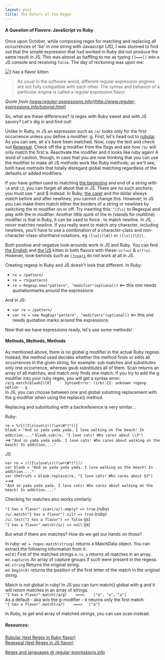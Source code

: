 ```yaml
---
layout: post
title: The Return of the Regex
---
```


#### A Question of Flavors: JavaScript vs Ruby

Once upon October, while composing regex for matching and replacing all occurrences of 'be' in one string with Javascript (JS), I was stunned to find out that the simple expression that had worked in Ruby did not produce the same result in JS. This was almost as baffling to me as typing `[]===[]` into a JS console and receiving `false`. The day of reckoning was upon me:

![I has a flavor kitten](https://s-media-cache-ak0.pinimg.com/564x/ae/7f/90/ae7f90ad1dd5e433d6a464610bcf8c71.jpg)  

>As usual in the software world, different regular expression engines are not fully compatible with each other. The syntax and behavior of a particular engine is called a regular expression flavor.    

_Quote from [www.regular-expressions.info](http://www.regular-expressions.info/tutorial.html)_

So, what are these differences? Is regex with Ruby sweet and with JS savory? Let's dig in and find out!  

Unlike in Ruby, in JS an expression such as `/a/` looks only for the first occurrence unless you define a modifier: g. First, let's head out to [rubular](http://rubular.com/r/lJlmUzd7gc). As you can see, all a's have been matched. Now, copy the text and check out [Regexpal](http://www.regexpal.com/). Check off the g modifier from the flags and see how `/a/` will only match the first a. Reactivate the modifier and it looks like ruby again! A word of caution, though, in case that you are now thinking that you can use the modifier to make all JS methods work like Ruby methods; as we'll see, both have methods that totally disregard global matching regardless of the defaults or added modifiers.    

If you have gotten used to matching [the beginning](http://rubular.com/r/Jiw1Rcg5qF) and end of a string with `\A` and `\Z`, you can forget all about that in JS. There are _no_ such anchors; you must use ^ and $ instead. In Ruby, [the caret](http://rubular.com/r/TaJkBOz3Bs) and the dollar always match before and after newlines; you cannot change this. However, in JS you can make them match either the borders of a string or newlines by switching the m modifier on or off. Try inserting this: `^(I\s)` to Regexpal and play with the m modifier. Another little quirk of the m (stands for multiline) modifier is that in Ruby, it can be used to force . to match newline. In JS, . _never_ matches newline. If you really want to match _any_ character, including newlines, you'll have to use a combination of a character-class and non-character-class-shorthand notations, eg `([\w]|[\W])` or `([\s]|[\S])`.

Both positive and negative look-arounds work in JS and Ruby. You can find [the English](http://rubular.com/r/6u8yKqwTed) and [the US](http://rubular.com/r/Zi6JPThmwc) kitten in both flavors with these: `o(?=u)` & `o(?!u)`.
However, look-behinds such as [`(?<=a)s`](http://rubular.com/r/nSkVKYTBgG) do not work at all in JS.   

Creating regexp in Ruby and JS doesn't look that different. In Ruby:    
  * `re = /pattern/`   
  * `re = r%{pattern}`   
  * `re = Regexp.new("pattern", "modifier"(optional))`    <== this one needs quotationmarks around the expressions   

And in JS:   
  * `var re = /pattern/`    
  * `var re = new RegExp("pattern", "modifiers"(optional))`  <== this one needs quotation marks around the expressions   

Now that we have expressions ready, let's use some methods!

#### Methods, Methods, Methods

As mentioned above, there is no global g modifier in the actual Ruby regexp. Instead, the method used decides whether the method finds or edits all occurrences in the given string, for example: sub matches and substitutes only one occurrence, whereas gsub substitutes all of them. Scan returns an array of all matches, and match only finds one match. If you try to add the g modifier into your ruby regex, you will get a syntax error:   
`/a/g.match(blaab2)[0]     
SyntaxError: (irb):22: unknown regexp option - g`   
In JS, you can choose between one and global substring replacement with the g modifier when using the replace() method.

Replacing and substituting with a backreference is very similar...

Ruby:    

  `re = %r{((I\slove\s)((\w+\W*)*))}`    
  `blaab = "And so yada yada yada. I love walking on the beach! In addition...."`
  `blaab.sub(re, "I love cats! Who cares about \\3")`    
  ==>
  `"And so yada yada yada. I love cats! Who cares about walking on the beach! In addition...."`    

JS:    

  `var re = /((I\slove\s)((\w+\W*)*))/`    
  `var blaab = "And so yada yada yada. I love walking on the beach! In addition...."`    
  `var theTruth = blaab.replace(re, "I love cats! Who cares about $3")`    
  ===>   
  `"And so yada yada yada. I love cats! Who cares about walking on the beach! In addition...."`


Checking for matches also works similarly:

`"I has a flavor".scan(/u/).empty? => true` (ruby)    
`/u/.match("I has a flavor").nil? => true` (ruby)    
`/u/.test("I has a flavor") => false` (js)   
`"I has a flavor".match(/u/) => null` (js)        

But what if there _are_ matches? How do we get our hands on those?

In ruby: `md = regex.match(string)` returns a MatchData object. You can extract the following information from it:   
`md[0]` First of the matched strings `m.to_a` returns all matches in an array.        
`md.captures` An array of capture groups if such were present in the regexp.    
`md.string` Returns the original string.   
`md.begin(0)` returns the position of the first letter of the match in the original string.    

Match is not global in ruby! In JS you can turn match() global with g and it will return matches in an array of strings:     
`"I has a flavor".match(/a/g)   
===>   
["a", "a", "a"]`   
 As a default - aka w/o the g-modifier -  it returns only the first match:    
 `"I has a flavor".match(/a/)   
===>  
["a"]`   

 In Ruby, to get and array of matched strings, you can use scan instead.

<!-- A final peculiarity will have to go to JS: its RegExp Object has a `lastIndex` property that calling exec() on the RegExp will change. Check this out:   
`var myRegex = /a/`   
`var myMatch = myRegex.exec("I has a flavor").index` will return 3 on the first run, but will change on consecutive runs => 6 => 11 => `Uncaught TypeError: Cannot read property 'index' of null(…)`     -->

<!-- Huh? Are we back to that `[]===[]` returns `false` now?    -->


<!-- ![I can't even](https://cdn.meme.am/instances/500x/60560544.jpg) -->
<!-- ![this is why we can't have nice things](http://i2.kym-cdn.com/photos/images/newsfeed/000/041/084/why_we_cant_have_nice_things.jpg) -->
<!-- ![one does not simply explain javascript](https://i.imgflip.com/1c9943.jpg) -->



##### Resources:

[Rubular (test Regex in Ruby flavor)](http://rubular.com/)      
[Regexpal (test Regex in JS flavor)](http://www.regexpal.com/)    
<!-- Ruby gsub (and sub)  
Ruby match, matchData Object  
Ruby scan  
JS replace  
JS test  
JS exec  
JS match    -->
[Regex and languages @ regular-expressions.info](http://www.regular-expressions.info/tools.html)   
